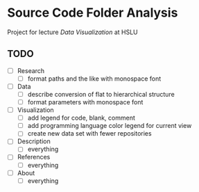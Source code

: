 # Source Code Folder Analysis

Project for lecture _Data Visualization_ at HSLU

## TODO

- [ ] Research
    - [ ] format paths and the like with monospace font
- [ ] Data
    - [ ] describe conversion of flat to hierarchical structure
    - [ ] format parameters with monospace font
- [ ] Visualization
    - [ ] add legend for code, blank, comment
    - [ ] add programming language color legend for current view
    - [ ] create new data set with fewer repositories
- [ ] Description
    - [ ] everything
- [ ] References
    - [ ] everything
- [ ] About
    - [ ] everything
